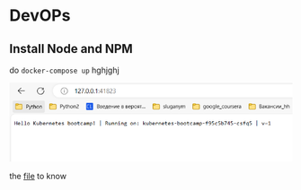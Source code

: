 # DevOPs
## Install Node and NPM

do `docker-compose up` hghjghj

![](images/kube8.PNG)

the [file](user-api/Dockerfile) to know 